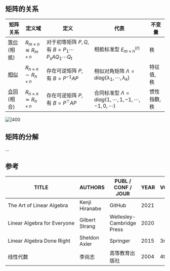 ## 矩阵的关系

| 矩阵关系        | 定义域        | 定义                                                           | 代表                                                        | 不变量        |
| ----------- | --------------- | -------------------------------------------------------------- | ----------------------------------------------------------- | ---------- | 
| [等价](矩阵等价.md) (相抵) | ${R}_{m\times n}\cong R_{m\times n}$ | 对于初等矩阵 $P,Q$, 有 $B=P_{1}\cdots P_{s}AQ_{1}\cdots Q_{t}$ | 相抵标准型 $E^{(r)}_{m\times n}$                            | 秩         |     
| [相似](矩阵相似.md)        | $R_{n\times n}\sim R_{n\times n}$ | 存在可逆矩阵 $P$, 有 $B=P^{-1}AP$                              | 相似对角矩阵 $\Lambda=diag(\lambda_{1},\cdots,\lambda_{k})$ | 特征值, 秩 |    
|[合同](矩阵相合.md)  (相合) | $R_{n\times n}\simeq R_{n\times n}$ | 存在可逆矩阵 $P$, 有 $B=P^{\top}AP$                            | 合同标准型 $\Lambda=diag(1,\cdots,1,-1,\cdots,-1,0,\cdots)$ | 惯性指数, 秩           |    

![|400](../../attach/线性代数_三种实数矩阵关系.avif)

## 矩阵的分解

...

## 参考

| TITLE | AUTHORS | PUBL / CONF / JOUR | YEAR | VOLUME | URL / DOI / ISBN |
| ----- | ------ | ------------------ | ---- | ------ | ---------------- |
| <nobr>The Art of Linear Algebra</nobr>     | Kenji Hiranabe     | GitHub                            | 2021 |   | <https://github.com/kenjihiranabe/The-Art-of-Linear-Algebra> |
| <nobr>Linear Algebra for Everyone</nobr>   | Gilbert Strang     | Wellesley-Cambridge Press         | 2020 |    | ISBN: 978-1-7331466-3-0                   |
| <nobr>Linear Algebra Done Right</nobr>     | Sheldon Axler      | Springer                          | 2015 | 3rd ed.| ISBN: 978-3-319-11079-0                   |
| <nobr>线性代数</nobr>                       | 李尚志             | 高等教育出版社                     | 2004 | 4th ed. | ISBN: 978-7-04-014815-5                   |
